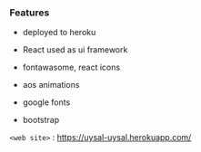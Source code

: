 ### Features

- deployed to heroku 

- React used as ui framework
- fontawasome, react icons
- aos animations
- google fonts
- bootstrap


`<web site>` : <https://uysal-uysal.herokuapp.com/>